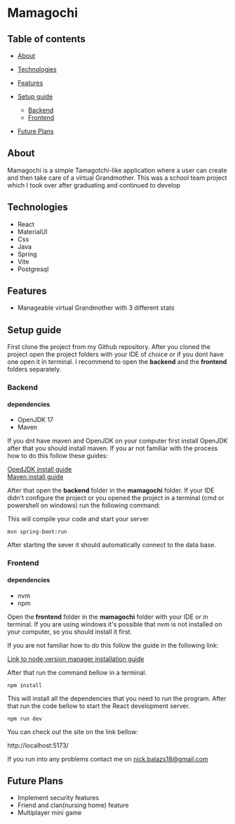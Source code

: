 # Mamagochi


## Table of contents
- [About](#about)
- [Technologies](#technologies)
- [Features](#features)
- [Setup guide](#setup-guide)
    - [Backend](#backend)
    - [Frontend](#frontend)
   
- [Future Plans](#future-plans)

## About

Mamagochi is a simple Tamagotchi-like application where a user can create and then take care of a virtual Grandmother. This was a school team project which I took over after graduating and continued to develop

## Technologies

- React
- MaterialUI
- Css
- Java
- Spring
- Vite
- Postgresql

## Features
- Manageable virtual Grandmother with 3 different stats

## Setup guide

First clone the project from my Github repository. After you cloned the project open the project folders with your IDE
of choice or if you dont have one open it in terminal. I recommend to open the **backend** and the **frontend** folders separately.

### Backend

#### dependencies
- OpenJDK 17
- Maven

If you dnt have maven and OpenJDK on your computer first install OpenJDK after that you should install maven.
If you ar not familiar with the process how to do this follow these guides:

[OpedJDK install guide](https://openjdk.org/install/) <br>
[Maven install guide](https://www.javatpoint.com/how-to-install-maven)


After that open the **backend** folder in the **mamagochi** folder. If your IDE didn't configure the project or you opened the project in a terminal (cmd or powershell on windows) run the following command:

This will compile your code and start your server
```angular2html
mvn spring-boot:run
```


After starting the sever it should automatically connect to the data base.


### Frontend

#### dependencies
- nvm
- npm

Open the **frontend** folder in the **mamagochi** folder with your IDE or in terminal. If you are using windows it's possible that nvm is not installed on your computer,
so you should install it first. <br>

If you are not familiar how to do this follow the guide in the following link:

[Link to node version manager installation guide](https://www.freecodecamp.org/news/nvm-for-windows-how-to-download-and-install-node-version-manager-in-windows-10/)

After that run the command bellow in a terminal.

```angular2html
npm install
```
This will install all the dependencies that you need to run the program.
After that run the code bellow to start the React development server.

```angular2html
npm run dev
```
You can check out the site on the link bellow:

http://localhost:5173/

If you run into any problems contact me on nick.balazs18@gmail.com


## Future Plans
- Implement security features
- Friend and clan(nursing home) feature
- Multiplayer mini game





